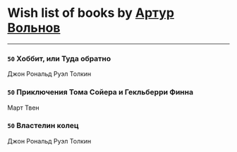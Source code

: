 # Wish list of books by [Артур Вольнов](http://vk.com/id225880893)
---

### `50` Хоббит, или Туда обратно
Джон Рональд Руэл Толкин

### `50` Приключения Тома Сойера и Гекльберри Финна
Март Твен

### `50` Властелин колец
Джон Рональд Руэл Толкин

